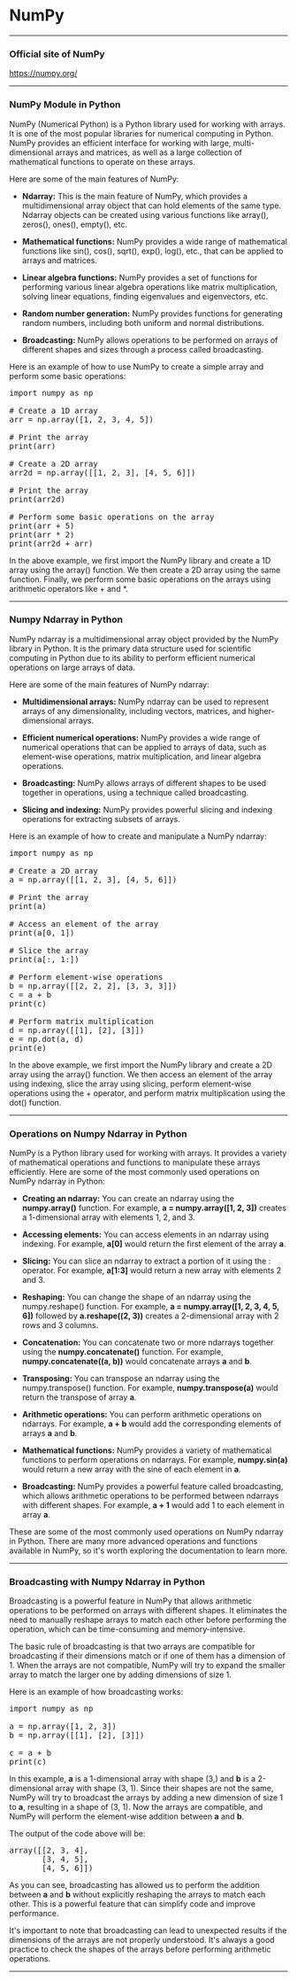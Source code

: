 # NumPy

<hr>

### Official site of NumPy
https://numpy.org/

<hr>

### NumPy Module in Python
NumPy (Numerical Python) is a Python library used for working with arrays. It is one of the most popular libraries for numerical computing in Python. NumPy provides an efficient interface for working with large, multi-dimensional arrays and matrices, as well as a large collection of mathematical functions to operate on these arrays.

Here are some of the main features of NumPy:

* **Ndarray:** This is the main feature of NumPy, which provides a multidimensional array object that can hold elements of the same type. Ndarray objects can be created using various functions like array(), zeros(), ones(), empty(), etc.

* **Mathematical functions:** NumPy provides a wide range of mathematical functions like sin(), cos(), sqrt(), exp(), log(), etc., that can be applied to arrays and matrices.

* **Linear algebra functions:** NumPy provides a set of functions for performing various linear algebra operations like matrix multiplication, solving linear equations, finding eigenvalues and eigenvectors, etc.

* **Random number generation:** NumPy provides functions for generating random numbers, including both uniform and normal distributions.

* **Broadcasting:** NumPy allows operations to be performed on arrays of different shapes and sizes through a process called broadcasting.

Here is an example of how to use NumPy to create a simple array and perform some basic operations:

<pre>
import numpy as np

# Create a 1D array
arr = np.array([1, 2, 3, 4, 5])

# Print the array
print(arr)

# Create a 2D array
arr2d = np.array([[1, 2, 3], [4, 5, 6]])

# Print the array
print(arr2d)

# Perform some basic operations on the array
print(arr + 5)
print(arr * 2)
print(arr2d + arr)
</pre>

In the above example, we first import the NumPy library and create a 1D array using the array() function. We then create a 2D array using the same function. Finally, we perform some basic operations on the arrays using arithmetic operators like + and *.

<hr>

### Numpy Ndarray in Python
NumPy ndarray is a multidimensional array object provided by the NumPy library in Python. It is the primary data structure used for scientific computing in Python due to its ability to perform efficient numerical operations on large arrays of data.

Here are some of the main features of NumPy ndarray:

* **Multidimensional arrays:** NumPy ndarray can be used to represent arrays of any dimensionality, including vectors, matrices, and higher-dimensional arrays.

* **Efficient numerical operations:** NumPy provides a wide range of numerical operations that can be applied to arrays of data, such as element-wise operations, matrix multiplication, and linear algebra operations.

* **Broadcasting:** NumPy allows arrays of different shapes to be used together in operations, using a technique called broadcasting.

* **Slicing and indexing:** NumPy provides powerful slicing and indexing operations for extracting subsets of arrays.

Here is an example of how to create and manipulate a NumPy ndarray:

<pre>
import numpy as np

# Create a 2D array
a = np.array([[1, 2, 3], [4, 5, 6]])

# Print the array
print(a)

# Access an element of the array
print(a[0, 1])

# Slice the array
print(a[:, 1:])

# Perform element-wise operations
b = np.array([[2, 2, 2], [3, 3, 3]])
c = a + b
print(c)

# Perform matrix multiplication
d = np.array([[1], [2], [3]])
e = np.dot(a, d)
print(e)
</pre>

In the above example, we first import the NumPy library and create a 2D array using the array() function. We then access an element of the array using indexing, slice the array using slicing, perform element-wise operations using the + operator, and perform matrix multiplication using the dot() function.

<hr>

### Operations on Numpy Ndarray in Python
NumPy is a Python library used for working with arrays. It provides a variety of mathematical operations and functions to manipulate these arrays efficiently. Here are some of the most commonly used operations on NumPy ndarray in Python:

* **Creating an ndarray:** You can create an ndarray using the **numpy.array()** function. For example, **a = numpy.array([1, 2, 3])** creates a 1-dimensional array with elements 1, 2, and 3.

* **Accessing elements:** You can access elements in an ndarray using indexing. For example, **a[0]** would return the first element of the array **a**.

* **Slicing:** You can slice an ndarray to extract a portion of it using the : operator. For example, **a[1:3]** would return a new array with elements 2 and 3.

* **Reshaping:** You can change the shape of an ndarray using the numpy.reshape() function. For example, **a = numpy.array([1, 2, 3, 4, 5, 6])** followed by **a.reshape((2, 3))** creates a 2-dimensional array with 2 rows and 3 columns.

* **Concatenation:** You can concatenate two or more ndarrays together using the **numpy.concatenate()** function. For example, **numpy.concatenate((a, b))** would concatenate arrays **a** and **b**.

* **Transposing:** You can transpose an ndarray using the numpy.transpose() function. For example, **numpy.transpose(a)** would return the transpose of array **a**.

* **Arithmetic operations:** You can perform arithmetic operations on ndarrays. For example, **a + b** would add the corresponding elements of arrays **a** and **b**.

* **Mathematical functions:** NumPy provides a variety of mathematical functions to perform operations on ndarrays. For example, **numpy.sin(a)** would return a new array with the sine of each element in **a**.

* **Broadcasting:** NumPy provides a powerful feature called broadcasting, which allows arithmetic operations to be performed between ndarrays with different shapes. For example, **a + 1** would add 1 to each element in array **a**.

These are some of the most commonly used operations on NumPy ndarray in Python. There are many more advanced operations and functions available in NumPy, so it's worth exploring the documentation to learn more.

<hr>

### Broadcasting with Numpy Ndarray in Python
Broadcasting is a powerful feature in NumPy that allows arithmetic operations to be performed on arrays with different shapes. It eliminates the need to manually reshape arrays to match each other before performing the operation, which can be time-consuming and memory-intensive.

The basic rule of broadcasting is that two arrays are compatible for broadcasting if their dimensions match or if one of them has a dimension of 1. When the arrays are not compatible, NumPy will try to expand the smaller array to match the larger one by adding dimensions of size 1.

Here is an example of how broadcasting works:

<pre>
import numpy as np

a = np.array([1, 2, 3])
b = np.array([[1], [2], [3]])

c = a + b
print(c)
</pre>

In this example, **a** is a 1-dimensional array with shape (3,) and **b** is a 2-dimensional array with shape (3, 1). Since their shapes are not the same, NumPy will try to broadcast the arrays by adding a new dimension of size 1 to **a**, resulting in a shape of (3, 1). Now the arrays are compatible, and NumPy will perform the element-wise addition between **a** and **b**.

The output of the code above will be:

<pre>
array([[2, 3, 4],
       [3, 4, 5],
       [4, 5, 6]])
</pre>

As you can see, broadcasting has allowed us to perform the addition between **a** and **b** without explicitly reshaping the arrays to match each other. This is a powerful feature that can simplify code and improve performance.

It's important to note that broadcasting can lead to unexpected results if the dimensions of the arrays are not properly understood. It's always a good practice to check the shapes of the arrays before performing arithmetic operations.

<hr>
